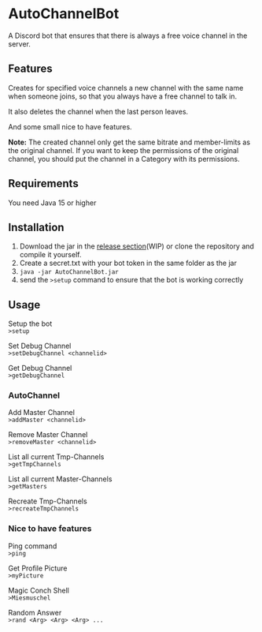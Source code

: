 # AutoChannelBot
A Discord bot that ensures that there is always a free voice channel in the server.
## Features
Creates for specified voice channels a new channel with the same name when someone joins, so that you always have a free channel to talk in.

It also deletes the channel when the last person leaves.

And some small nice to have features.

**Note:** The created channel only get the same bitrate and member-limits as the original channel. If you want to keep the permissions of the original channel, you should put the channel in a Category with its permissions.

## Requirements
You need Java 15 or higher

## Installation
1. Download the jar in the [release section](https://github.com/Swaggeroo/AutoChannelBot/releases/latest)(WIP) or clone the repository and compile it yourself.
2. Create a secret.txt with your bot token in the same folder as the jar
3. ```java -jar AutoChannelBot.jar```
4. send the `>setup` command to ensure that the bot is working correctly

## Usage
Setup the bot\
```>setup```

Set Debug Channel\
``>setDebugChannel <channelid>``

Get Debug Channel\
``>getDebugChannel``
### AutoChannel
Add Master Channel\
``>addMaster <channelid>``

Remove Master Channel\
``>removeMaster <channelid>``

List all current Tmp-Channels\
``>getTmpChannels``

List all current Master-Channels\
``>getMasters``

Recreate Tmp-Channels\
``>recreateTmpChannels``

### Nice to have features
Ping command\
``>ping``

Get Profile Picture\
``>myPicture``

Magic Conch Shell\
``>Miesmuschel``

Random Answer\
``>rand <Arg> <Arg> <Arg> ...``